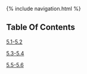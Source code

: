 {% include navigation.html %}

## Table Of Contents 
[5.1-5.2](https://krishnadevl.github.io/AlgorithmsCS3/content/5.1_5.2)

[5.3-5.4](https://krishnadevl.github.io/AlgorithmsCS3/content/5-3_5-4)

[5.5-5.6](https://krishnadevl.github.io/AlgorithmsCS3/content/5-5_5-6)
